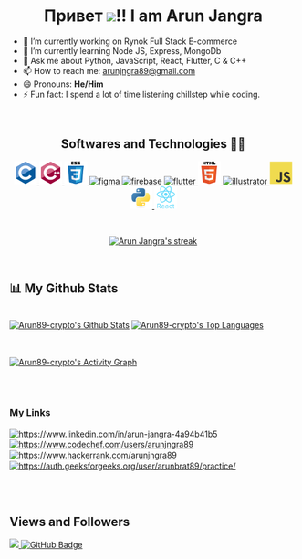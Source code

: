 <h1 align="center"> Привет <img src="https://raw.githubusercontent.com/MartinHeinz/MartinHeinz/master/wave.gif" width="30px">!! I am Arun Jangra</h1>

- 🔭 I’m currently working on Rynok Full Stack E-commerce
- 🌱 I’m currently learning Node JS, Express, MongoDb
- 💬 Ask me about Python, JavaScript, React, Flutter, C & C++
- 📫 How to reach me: [arunjngra89@gmail.com](arunjngra89@gmail.com)
- 😄 Pronouns: **He/Him**
- ⚡ Fun fact: I spend a lot of time listening chillstep while coding.

</br>
<h2 align="center">Softwares and Technologies 👨‍💻</h2>
<p align="center"> <a href="https://www.cprogramming.com/" target="_blank"> <img src="https://raw.githubusercontent.com/devicons/devicon/master/icons/c/c-original.svg" alt="c" width="40" height="40"/> </a> <a href="https://www.w3schools.com/cpp/" target="_blank"> <img src="https://raw.githubusercontent.com/devicons/devicon/master/icons/cplusplus/cplusplus-original.svg" alt="cplusplus" width="40" height="40"/> </a> <a href="https://www.w3schools.com/css/" target="_blank"> <img src="https://raw.githubusercontent.com/devicons/devicon/master/icons/css3/css3-original-wordmark.svg" alt="css3" width="40" height="40"/> </a> <a href="https://www.figma.com/" target="_blank"> <img src="https://www.vectorlogo.zone/logos/figma/figma-icon.svg" alt="figma" width="40" height="40"/> </a> <a href="https://firebase.google.com/" target="_blank"> <img src="https://www.vectorlogo.zone/logos/firebase/firebase-icon.svg" alt="firebase" width="40" height="40"/> </a> <a href="https://flutter.dev" target="_blank"> <img src="https://www.vectorlogo.zone/logos/flutterio/flutterio-icon.svg" alt="flutter" width="40" height="40"/> </a> <a href="https://www.w3.org/html/" target="_blank"> <img src="https://raw.githubusercontent.com/devicons/devicon/master/icons/html5/html5-original-wordmark.svg" alt="html5" width="40" height="40"/> </a> <a href="https://www.adobe.com/in/products/illustrator.html" target="_blank"> <img src="https://www.vectorlogo.zone/logos/adobe_illustrator/adobe_illustrator-icon.svg" alt="illustrator" width="40" height="40"/> </a> <a href="https://developer.mozilla.org/en-US/docs/Web/JavaScript" target="_blank"> <img src="https://raw.githubusercontent.com/devicons/devicon/master/icons/javascript/javascript-original.svg" alt="javascript" width="40" height="40"/> </a> <a href="https://www.python.org" target="_blank"> <img src="https://raw.githubusercontent.com/devicons/devicon/master/icons/python/python-original.svg" alt="python" width="40" height="40"/> </a> <a href="https://reactjs.org/" target="_blank"> <img src="https://raw.githubusercontent.com/devicons/devicon/master/icons/react/react-original-wordmark.svg" alt="react" width="40" height="40"/> </a> </p>
</br>

<p align="center">
    <a href="https://github.com/SubhamRaoniar28/github-readme-streak-stats">
        <img title="🔥 Get streak stats for your profile at git.io/streak-stats" alt="Arun Jangra's streak" src="https://github-readme-streak-stats.herokuapp.com/?user=Arun89-crypto&theme=black-ice&hide_border=true&stroke=0000&background=060A0CD0"/>
    </a>
</p>

</br>

## 📊 My Github Stats

  <br/>
    <a href="https://github.com/Arun89-crypto/github-readme-stats"><img alt="Arun89-crypto's Github Stats" src="https://github-readme-stats.vercel.app/api?username=Arun89-crypto&show_icons=true&count_private=true&theme=react&hide_border=true&bg_color=0D1117" /></a>
  <a href="https://github.com/Arun89-crypto/github-readme-stats"><img alt="Arun89-crypto's Top Languages" src="https://github-readme-stats.vercel.app/api/top-langs/?username=Arun89-crypto&langs_count=8&count_private=true&layout=compact&theme=react&hide_border=true&bg_color=0D1117" /></a>
  <br/>

<br/>
<br/>

<a href="https://github.com/Arun89-crypto/github-readme-activity-graph"><img alt="Arun89-crypto's Activity Graph" src="https://activity-graph.herokuapp.com/graph?username=Arun89-crypto&bg_color=0D1117&color=5BCDEC&line=5BCDEC&point=FFFFFF&hide_border=true" /></a>

<br/>
<br/>

### My Links
<p align="left">
<a href="https://linkedin.com/in/https://www.linkedin.com/in/arun-jangra-4a94b41b5" target="blank"><img align="center" src="https://raw.githubusercontent.com/rahuldkjain/github-profile-readme-generator/master/src/images/icons/Social/linked-in-alt.svg" alt="https://www.linkedin.com/in/arun-jangra-4a94b41b5" height="30" width="40" /></a>
<a href="https://www.codechef.com/users/https://www.codechef.com/users/arunjngra89" target="blank"><img align="center" src="https://cdn.jsdelivr.net/npm/simple-icons@3.1.0/icons/codechef.svg" alt="https://www.codechef.com/users/arunjngra89" height="30" width="40" /></a>
<a href="https://www.hackerrank.com/https://www.hackerrank.com/arunjngra89" target="blank"><img align="center" src="https://raw.githubusercontent.com/rahuldkjain/github-profile-readme-generator/master/src/images/icons/Social/hackerrank.svg" alt="https://www.hackerrank.com/arunjngra89" height="30" width="40" /></a>
<a href="https://auth.geeksforgeeks.org/user/https://auth.geeksforgeeks.org/user/arunbrat89/practice/" target="blank"><img align="center" src="https://raw.githubusercontent.com/rahuldkjain/github-profile-readme-generator/master/src/images/icons/Social/geeks-for-geeks.svg" alt="https://auth.geeksforgeeks.org/user/arunbrat89/practice/" height="30" width="40" /></a>
</p>

<br/>
<br/>

## Views and Followers
<a href="https://github.com/Meghna-DAS/github-profile-views-counter">
    <img src="https://komarev.com/ghpvc/?username=Arun89-crypto">
</a>
<a href="https://github.com/Arun89-crypto?tab=followers"><img src="https://img.shields.io/github/followers/Arun89-crypto?label=Followers&style=social" alt="GitHub Badge"></a>
